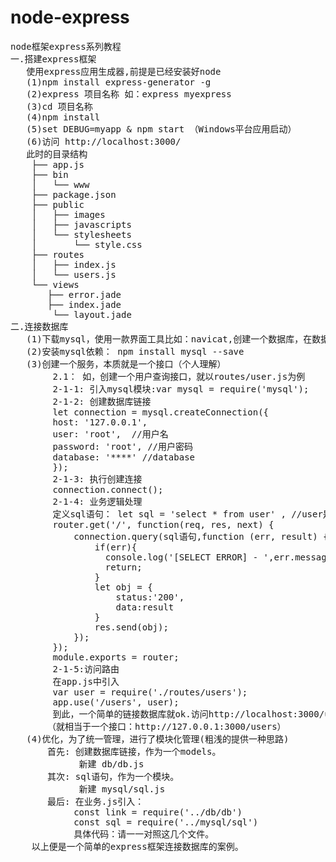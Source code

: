 # node-express
<pre>
node框架express系列教程
一.搭建express框架
   使用express应用生成器,前提是已经安装好node
   (1)npm install express-generator -g
   (2)express 项目名称 如：express myexpress
   (3)cd 项目名称
   (4)npm install
   (5)set DEBUG=myapp & npm start （Windows平台应用启动）
   (6)访问 http://localhost:3000/ 
   此时的目录结构
	├── app.js
	├── bin
	│   └── www
	├── package.json
	├── public
	│   ├── images
	│   ├── javascripts
	│   └── stylesheets
	│       └── style.css
	├── routes
	│   ├── index.js
	│   └── users.js
	└── views
	   ├── error.jade
	   ├── index.jade
	    └── layout.jade
二.连接数据库
   (1)下载mysql，使用一款界面工具比如：navicat,创建一个数据库，在数据库创建一个表
   (2)安装mysql依赖： npm install mysql --save
   (3)创建一个服务，本质就是一个接口（个人理解）
      	2.1： 如，创建一个用户查询接口，就以routes/user.js为例
      	2-1-1: 引入mysql模块:var mysql = require('mysql');
      	2-1-2: 创建数据库链接
  		let connection = mysql.createConnection({
		host: '127.0.0.1',
		user: 'root',  //用户名
		password: 'root', //用户密码
		database: '****' //database
		});
		2-1-3: 执行创建连接 
		connection.connect();
		2-1-4: 业务逻辑处理
		定义sql语句： let sql = 'select * from user' , //user是指查询的表名
		router.get('/', function(req, res, next) {
			connection.query(sql语句,function (err, result) {
		        if(err){
		          console.log('[SELECT ERROR] - ',err.message);
		          return;
		        }
		        let obj = {
		        	status:'200',
		        	data:result
		        }
		        res.send(obj);
			});
		});
		module.exports = router;
		2-1-5:访问路由
		在app.js中引入
		var user = require('./routes/users');
		app.use('/users', user);
		到此，一个简单的链接数据库就ok.访问http://localhost:3000/users，就可以看到返回的数据。
	   （就相当于一个接口：http://127.0.0.1:3000/users）
   (4)优化，为了统一管理，进行了模块化管理(粗浅的提供一种思路)
	   首先: 创建数据库链接，作为一个models。
	       	 新建 db/db.js
	   其次: sql语句，作为一个模块。
	         新建 mysql/sql.js
	   最后: 在业务.js引入：
	   		const link = require('../db/db')
			const sql = require('../mysql/sql')
			具体代码：请一一对照这几个文件。
	以上便是一个简单的express框架连接数据库的案例。

</pre>


